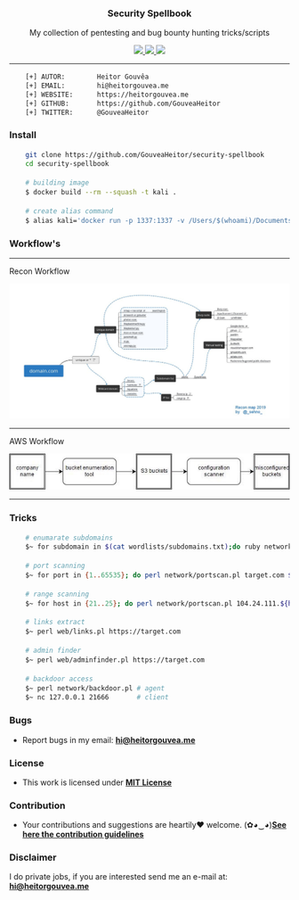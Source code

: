 <p align="center">
  <h3 align="center">Security Spellbook</h3>
  <p align="center">My collection of pentesting and bug bounty hunting tricks/scripts</p>

  <p align="center">
    <a href="https://github.com/GouveaHeitor/security-spellbook/blob/master/LICENSE.md">
      <img src="https://img.shields.io/badge/license-MIT-blue.svg">
    </a>
    <a href="https://github.com/GouveaHeitor/security-spellbook/releases">
      <img src="https://img.shields.io/badge/version-0.1-blue.svg">
    </a>
    <a href="https://twitter.com/GouveaHeitor">
      <img src="https://img.shields.io/badge/twitter-@GouveaHeitor-blue.svg">
    </a>
  </p>
</p>

---

```
    [+] AUTOR:        Heitor Gouvêa
    [+] EMAIL:        hi@heitorgouvea.me
    [+] WEBSITE:      https://heitorgouvea.me
    [+] GITHUB:       https://github.com/GouveaHeitor
    [+] TWITTER:      @GouveaHeitor
```

### Install

```bash 
    git clone https://github.com/GouveaHeitor/security-spellbook
    cd security-spellbook

    # building image
    $ docker build --rm --squash -t kali .

    # create alias command
    $ alias kali='docker run -p 1337:1337 -v /Users/$(whoami)/Documents/Workstation:/home/ -ti kali /bin/bash'
```


### Workflow's

---
Recon Workflow

![Recon Workflow](files/recon-workflow.jpeg)

---

AWS Workflow

<p align="center"> 
    <img src="files/aws-s3-workflow.jpg">
</p>

---

### Tricks

```bash
    # enumarate subdomains
    $~ for subdomain in $(cat wordlists/subdomains.txt);do ruby network/check.rb ${subdomain}target.com; done

    # port scanning
    $~ for port in {1..65535}; do perl network/portscan.pl target.com $port; done

    # range scanning
    $~ for host in {21..25}; do perl network/portscan.pl 104.24.111.${host} 80; done

    # links extract
    $~ perl web/links.pl https://target.com

    # admin finder
    $~ perl web/adminfinder.pl https://target.com

    # backdoor access
    $~ perl network/backdoor.pl # agent
    $~ nc 127.0.0.1 21666       # client
```

### Bugs

- Report bugs in my email: **hi@heitorgouvea.me**

### License

- This work is licensed under [**MIT License**](https://github.com/GouveaHeitor/security-spellbook/blob/master/LICENSE.md)

### Contribution

- Your contributions and suggestions are heartily♥ welcome. (✿◕‿◕)[**See here the contribution guidelines**](/.github/CONTRIBUTING.md)

### Disclaimer

I do private jobs, if you are interested send me an e-mail at: **hi@heitorgouvea.me**

